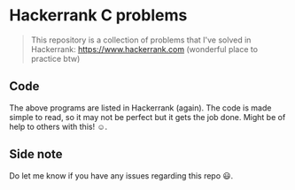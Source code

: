 # Hackerrank C problems
> This repository is a collection of problems that I've solved in Hackerrank: <https://www.hackerrank.com> (wonderful place to practice btw)

## Code
The above programs are listed in Hackerrank (again). The code is made simple to read, so it may not be perfect but it gets the job done. Might be of help to others with this! :relaxed:.

## Side note
Do let me know if you have any issues regarding this repo :smiley:.
